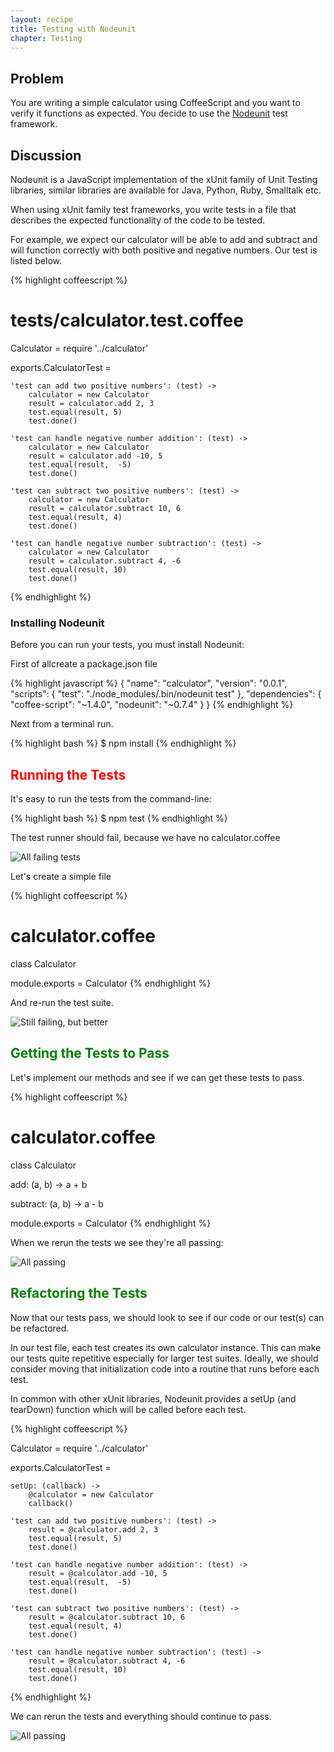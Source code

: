 ```yaml
---
layout: recipe
title: Testing with Nodeunit
chapter: Testing
---
```

## Problem

You are writing a simple calculator using CoffeeScript and you want to verify it functions as expected.  You decide to use the <a href="https://github.com/caolan/nodeunit" target="_blank">Nodeunit</a> test framework.

## Discussion

Nodeunit is a JavaScript implementation of the xUnit family of Unit Testing libraries, similar libraries are available for Java, Python, Ruby, Smalltalk etc.

When using xUnit family test frameworks, you write tests in a file that describes the expected functionality of the code to be tested.

For example, we expect our calculator will be able to add and subtract and will function correctly with both positive and negative numbers.  Our test is listed below.

{% highlight coffeescript %}

# tests/calculator.test.coffee

Calculator = require '../calculator'

exports.CalculatorTest =

    'test can add two positive numbers': (test) ->
        calculator = new Calculator
        result = calculator.add 2, 3
        test.equal(result, 5)
        test.done()

    'test can handle negative number addition': (test) ->
        calculator = new Calculator
        result = calculator.add -10, 5
        test.equal(result,  -5)
        test.done()

    'test can subtract two positive numbers': (test) ->
        calculator = new Calculator
        result = calculator.subtract 10, 6
        test.equal(result, 4)
        test.done()

    'test can handle negative number subtraction': (test) ->
        calculator = new Calculator
        result = calculator.subtract 4, -6
        test.equal(result, 10)
        test.done()

{% endhighlight %}

### Installing Nodeunit

Before you can run your tests, you must install Nodeunit:

First of allcreate a package.json file

{% highlight javascript %}
{
  "name": "calculator",
  "version": "0.0.1",
  "scripts": {
    "test": "./node_modules/.bin/nodeunit test"
  },
  "dependencies": {
    "coffee-script": "~1.4.0",
    "nodeunit": "~0.7.4"
  }
}
{% endhighlight %}

Next from a terminal run.

{% highlight bash %}
$ npm install
{% endhighlight %}

## <span style="color: red;">Running the Tests</span>

It's easy to run the tests from the command-line:

{% highlight bash %}
$ npm test
{% endhighlight %}

The test runner should fail, because we have no calculator.coffee

<img src="images/nodeunit_failing_all.png" alt="All failing tests" />

Let's create a simple file 


{% highlight coffeescript %}

# calculator.coffee

class Calculator

module.exports = Calculator
{% endhighlight %}

And re-run the test suite.

<img src="images/nodeunit_failing_better.png" alt="Still failing, but better" />

## <span style="color: green;">Getting the Tests to Pass</span>

Let's implement our methods and see if we can get these tests to pass.

{% highlight coffeescript %}

# calculator.coffee

class Calculator

  add: (a, b) ->
    a + b

  subtract: (a, b) ->
    a - b

module.exports = Calculator
{% endhighlight %}

When we rerun the tests we see they're all passing:

<img src="images/nodeunit_passing.png" alt="All passing" />


## <span style="color: green;">Refactoring the Tests</span>

Now that our tests pass, we should look to see if our code or our test(s) can be refactored.

In our test file, each test creates its own calculator instance.  This can make our tests quite repetitive especially for larger test suites.  Ideally, we should consider moving that initialization code into a routine that runs before each test.  

In common with other xUnit libraries, Nodeunit provides a setUp (and tearDown) function which will be called before each test.

{% highlight coffeescript %}

Calculator = require '../calculator'

exports.CalculatorTest =

    setUp: (callback) ->
        @calculator = new Calculator
        callback()

    'test can add two positive numbers': (test) ->
        result = @calculator.add 2, 3
        test.equal(result, 5)
        test.done()

    'test can handle negative number addition': (test) ->
        result = @calculator.add -10, 5
        test.equal(result,  -5)
        test.done()

    'test can subtract two positive numbers': (test) ->
        result = @calculator.subtract 10, 6
        test.equal(result, 4)
        test.done()

    'test can handle negative number subtraction': (test) ->
        result = @calculator.subtract 4, -6
        test.equal(result, 10)
        test.done()

{% endhighlight %}

We can rerun the tests and everything should continue to pass.

<img src="images/nodeunit_passing.png" alt="All passing" />
